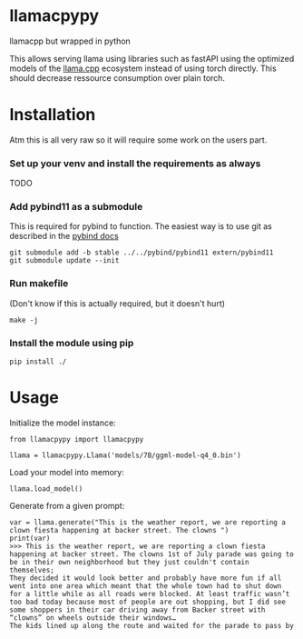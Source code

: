 # llamacpypy
llamacpp but wrapped in python

This allows serving llama using libraries such as fastAPI using the optimized models of the [llama.cpp](https://github.com/ggerganov/llama.cpp) ecosystem instead of using torch directly. This should decrease ressource consumption over plain torch.

# Installation

Atm this is all very raw so it will require some work on the users part.

### Set up your venv and install the requirements as always
TODO

### Add pybind11 as a submodule

This is required for pybind to function. The easiest way is to use git as described in the [pybind docs](https://pybind11.readthedocs.io/en/latest/installing.html)
```
git submodule add -b stable ../../pybind/pybind11 extern/pybind11
git submodule update --init
```

### Run makefile 

(Don't know if this is actually required, but it doesn't hurt)
```
make -j
```

### Install the module using pip 

```
pip install ./
```

# Usage

Initialize the model instance:
```
from llamacpypy import llamacpypy

llama = llamacpypy.Llama('models/7B/ggml-model-q4_0.bin')
```
Load your model into memory:
```
llama.load_model()
```
Generate from a given prompt:
```
var = llama.generate("This is the weather report, we are reporting a clown fiesta happening at backer street. The clowns ")
print(var)
>>> This is the weather report, we are reporting a clown fiesta happening at backer street. The clowns 1st of July parade was going to be in their own neighborhood but they just couldn't contain themselves;
They decided it would look better and probably have more fun if all went into one area which meant that the whole town had to shut down for a little while as all roads were blocked. At least traffic wasn’t too bad today because most of people are out shopping, but I did see some shoppers in their car driving away from Backer street with “clowns” on wheels outside their windows…
The kids lined up along the route and waited for the parade to pass by
```